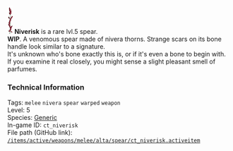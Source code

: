 ![ ](https://raw.githubusercontent.com/Ceterai/Enternia/main/items/active/weapons/melee/alta/spear/ct_niverisk.png) **Niverisk** is a rare lvl.5 spear.  
**WIP**. A venomous spear made of nivera thorns. Strange scars on its bone handle look similar to a signature.  
It's unknown who's bone exactly this is, or if it's even a bone to begin with. If you examine it real closely, you might sense a slight pleasant smell of parfumes.

### Technical Information

Tags: `melee` `nivera` `spear` `warped` `weapon`  
Level: 5  
Species: [Generic](https://starbounder.org/Perfectly_Generic_Item)  
In-game ID: `ct_niverisk`  
File path (GitHub link): [`/items/active/weapons/melee/alta/spear/ct_niverisk.activeitem`](https://github.com/Ceterai/Enternia/blob/main/items/active/weapons/melee/alta/spear/ct_niverisk.activeitem)
